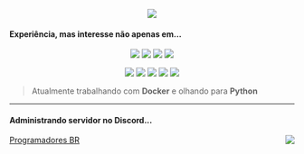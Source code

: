 <!--
<p align="center">
	<img src="https://drive.google.com/uc?id=19WfX3B1f8kDCwj5avGD0rlMbZwFUtblk" width="500px">
</p>
-->

<p align="center">
	<img src="https://github-readme-stats.vercel.app/api/top-langs/?username=Scemist&layout=compact&langs_count=6&hide=hack">
</p>

#### Experiência, mas interesse não apenas em...

<p align="center">
	<img src="https://img.shields.io/badge/PHP-8993be?style=for-the-badge&logo=php&logoColor=white">
	<img src="https://img.shields.io/badge/Laravel-FF2D20?style=for-the-badge&logo=laravel&logoColor=white">
	<img src="https://img.shields.io/badge/MySQL-F29111?style=for-the-badge&logo=mysql&logoColor=white">
	<img src="https://img.shields.io/badge/PostgreSQL-316192?style=for-the-badge&logo=postgresql&logoColor=white">
</p>

<p align="center">
	<img src="https://img.shields.io/badge/HTML-e34c26?style=for-the-badge&logo=html5&logoColor=white">          
	<img src="https://img.shields.io/badge/CSS-264de4?&style=for-the-badge&logo=css3&logoColor=white">
	<img src="https://img.shields.io/badge/JavaScript-f0db4f?style=for-the-badge&logo=javascript&logoColor=black">
	<img src="https://img.shields.io/badge/Bootstrap-563d7c?style=for-the-badge&logo=bootstrap&logoColor=white">
	<img src="https://img.shields.io/badge/Git-f34f29?style=for-the-badge&logo=git&logoColor=white">	
</p>

> Atualmente trabalhando com **Docker** e olhando para **Python**

<!--
<p align="center">
    <img src="https://img.shields.io/badge/docker-%230db7ed.svg?style=for-the-badge&logo=docker&logoColor=white">
    <img src="https://img.shields.io/badge/python-3670A0?style=for-the-badge&logo=python&logoColor=ffdd54">
    <img src="https://img.shields.io/badge/node.js-6DA55F?style=for-the-badge&logo=node.js&logoColor=white">
    <img src="https://img.shields.io/badge/tailwindcss-%2338B2AC.svg?style=for-the-badge&logo=tailwind-css&logoColor=white">
    <img src="https://img.shields.io/badge/vuejs-%2335495e.svg?style=for-the-badge&logo=vuedotjs&logoColor=%234FC08D">
</p>
-->

---

#### Administrando servidor no Discord...

[Programadores BR](https://discord.gg/FNmJ5wd)
<a href="https://discord.gg/FNmJ5wd" rel="nofollow">
<img align="right" src="https://camo.githubusercontent.com/ea149a490b1a0d11c4002e117cda11797a43495eae7cb53ac99a066c476c1bc0/68747470733a2f2f696d672e736869656c64732e696f2f646973636f72642f373535343833353037363938313732303435" data-canonical-src="https://img.shields.io/discord/755483507698172045" style="max-width: 100%;">
</a>


<!--
Here are some ideas to get you started:
 
- 🔭 I’m currently working on ...
- 🌱 I’m currently learning ...
- 👯 I’m looking to collaborate on ...
- 🤔 I’m looking for help with ...
- 💬 Ask me about ...
- 📫 How to reach me: ...
- 😄 Pronouns: ...
- ⚡ Fun fact: ...
-->
